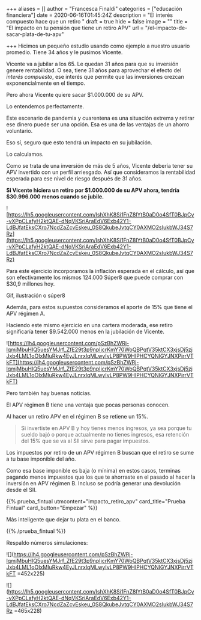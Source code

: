 +++
aliases = []
author = "Francesca Finaldi"
categories = ["educación financiera"]
date = 2020-06-16T01:45:24Z
description = "El interés compuesto hace que un retiro "
draft = true
hide = false
image = ""
title = "El impacto en tu pensión que tiene un retiro APV"
url = "/el-impacto-de-sacar-plata-de-tu-apv"

+++
Hicimos un pequeño estudio usando como ejemplo a nuestro usuario promedio. Tiene 34 años y le pusimos Vicente.

Vicente va a jubilar a los 65. Le quedan 31 años para que su inversión genere rentabilidad. O sea, tiene 31 años para aprovechar el efecto del _interés compuesto_, ese interés que permite que las inversiones crezcan exponencialmente en el tiempo.

Pero ahora Vicente quiere sacar $1.000.000 de su APV. 

Lo entendemos perfectamente.

Este escenario de pandemia y cuarentena es una situación extrema y retirar ese dinero puede ser una opción. Esa es una de las ventajas de un ahorro voluntario.

Eso sí, seguro que esto tendrá un impacto en su jubilación.

Lo calculamos.

Como se trata de una inversión de más de 5 años, Vicente debería tener su APV invertido con un perfil arriesgado. Así que consideramos la rentabilidad esperada para ese nivel de riesgo después de 31 años.

**Si Vicente hiciera un retiro por $1.000.000 de su APV ahora, tendría $30.996.000 menos cuando se jubile.**

  
![https://lh5.googleusercontent.com/IshXhK8Si1FnZ8lYtB0aD0o4SfT0BJpCy-vXPpCLafyH2ktQAE-dNqVKSriAraEdV6Exb42Y1-LdBJfatEksCXro7NcdZaZcvEskeu_0S8QkubeJvtqCY0AXMO2sIukbWJ34S7Rz](https://lh5.googleusercontent.com/IshXhK8Si1FnZ8lYtB0aD0o4SfT0BJpCy-vXPpCLafyH2ktQAE-dNqVKSriAraEdV6Exb42Y1-LdBJfatEksCXro7NcdZaZcvEskeu_0S8QkubeJvtqCY0AXMO2sIukbWJ34S7Rz)

Para este ejercicio incorporamos la inflación esperada en el cálculo, así que son efectivamente los mismos 124.000 Súper8 que puede comprar con $30,9 millones hoy.

Gif, ilustración o súper8

Además, para estos supuestos consideramos el aporte de 15% que tiene el APV régimen A.

Haciendo este mismo ejercicio en una cartera moderada, ese retiro significaría tener $9.542.000 menos en la jubilación de Vicente.

![https://lh4.googleusercontent.com/pSzBhZWRj-IqmjMbuHIQ5uesYMJrf_ZfE29t3p9npIjcrKmY70WoQBPqtV35ktCX3xjsDj5zjJxb4LML1oOIxMIuRkw4EyJLnrxlqMLwyIvLP8PW9HIPHCYQNIGYJNXPirrVTkFT](https://lh4.googleusercontent.com/pSzBhZWRj-IqmjMbuHIQ5uesYMJrf_ZfE29t3p9npIjcrKmY70WoQBPqtV35ktCX3xjsDj5zjJxb4LML1oOIxMIuRkw4EyJLnrxlqMLwyIvLP8PW9HIPHCYQNIGYJNXPirrVTkFT)

Pero también hay buenas noticias.

El APV régimen B tiene una ventaja que pocas personas conocen.

Al hacer un retiro APV en el régimen B se retiene un 15%.

> Si invertiste en APV B y hoy tienes menos ingresos, ya sea porque tu sueldo bajó o porque actualmente no tienes ingresos, esa retención del 15% que se va al SII sirve para pagar impuestos.

Los impuestos por retiro de un APV régimen B buscan que el retiro se sume a tu base imponible del año. 

Como esa base imponible es baja (o mínima) en estos casos, terminas pagando menos impuestos que los que te ahorraste en el pasado al hacer la inversión en APV régimen B. Incluso se podría generar una devolución desde el SII.

{{% prueba_fintual
utmcontent="impacto_retiro_apv"
card_title="Prueba Fintual"
card_button="Empezar" %}}

Más inteligente que dejar tu plata en el banco.

{{% /prueba_fintual %}}

Respaldo números simulaciones:

![](https://lh4.googleusercontent.com/pSzBhZWRj-IqmjMbuHIQ5uesYMJrf_ZfE29t3p9npIjcrKmY70WoQBPqtV35ktCX3xjsDj5zjJxb4LML1oOIxMIuRkw4EyJLnrxlqMLwyIvLP8PW9HIPHCYQNIGYJNXPirrVTkFT =452x225)

![](https://lh5.googleusercontent.com/IshXhK8Si1FnZ8lYtB0aD0o4SfT0BJpCy-vXPpCLafyH2ktQAE-dNqVKSriAraEdV6Exb42Y1-LdBJfatEksCXro7NcdZaZcvEskeu_0S8QkubeJvtqCY0AXMO2sIukbWJ34S7Rz =465x228)